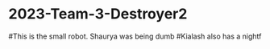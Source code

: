 # 2023-Team-3-Destroyer2

#This is the small robot. Shaurya was being dumb
#Kialash also has a nightf
